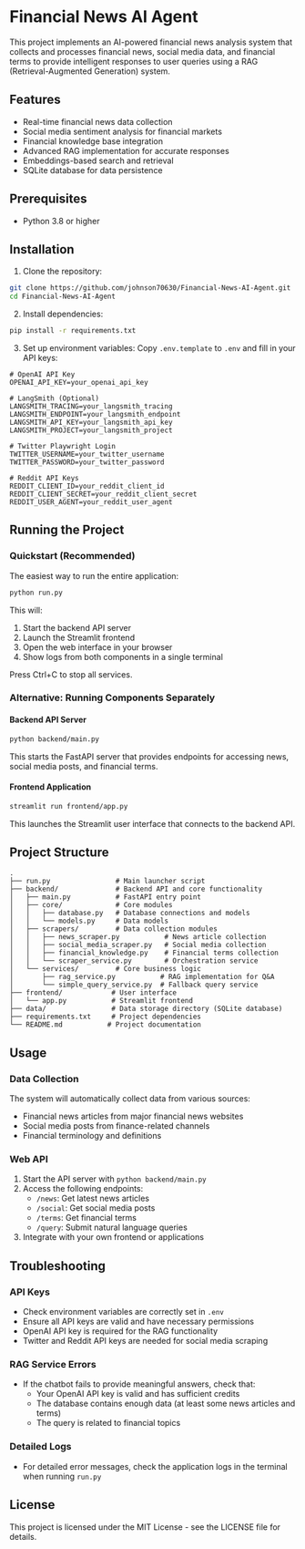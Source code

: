# Financial News AI Agent

This project implements an AI-powered financial news analysis system that collects and processes financial news, social media data, and financial terms to provide intelligent responses to user queries using a RAG (Retrieval-Augmented Generation) system.

## Features
- Real-time financial news data collection
- Social media sentiment analysis for financial markets
- Financial knowledge base integration
- Advanced RAG implementation for accurate responses
- Embeddings-based search and retrieval
- SQLite database for data persistence

## Prerequisites
- Python 3.8 or higher

## Installation

1. Clone the repository:
```bash
git clone https://github.com/johnson70630/Financial-News-AI-Agent.git
cd Financial-News-AI-Agent
```

2. Install dependencies:
```bash
pip install -r requirements.txt
```

3. Set up environment variables:
Copy `.env.template` to `.env` and fill in your API keys:
```
# OpenAI API Key
OPENAI_API_KEY=your_openai_api_key

# LangSmith (Optional)
LANGSMITH_TRACING=your_langsmith_tracing
LANGSMITH_ENDPOINT=your_langsmith_endpoint
LANGSMITH_API_KEY=your_langsmith_api_key
LANGSMITH_PROJECT=your_langsmith_project

# Twitter Playwright Login 
TWITTER_USERNAME=your_twitter_username
TWITTER_PASSWORD=your_twitter_password

# Reddit API Keys 
REDDIT_CLIENT_ID=your_reddit_client_id
REDDIT_CLIENT_SECRET=your_reddit_client_secret
REDDIT_USER_AGENT=your_reddit_user_agent
```

## Running the Project

### Quickstart (Recommended)

The easiest way to run the entire application:

```bash
python run.py
```

This will:
1. Start the backend API server
2. Launch the Streamlit frontend
3. Open the web interface in your browser
4. Show logs from both components in a single terminal

Press Ctrl+C to stop all services.

### Alternative: Running Components Separately

#### Backend API Server

```bash
python backend/main.py
```

This starts the FastAPI server that provides endpoints for accessing news, social media posts, and financial terms.

#### Frontend Application

```bash
streamlit run frontend/app.py
```

This launches the Streamlit user interface that connects to the backend API.

## Project Structure
```
.
├── run.py                # Main launcher script
├── backend/              # Backend API and core functionality
│   ├── main.py           # FastAPI entry point
│   ├── core/             # Core modules
│   │   ├── database.py   # Database connections and models
│   │   └── models.py     # Data models
│   ├── scrapers/         # Data collection modules
│   │   ├── news_scraper.py           # News article collection
│   │   ├── social_media_scraper.py   # Social media collection
│   │   ├── financial_knowledge.py    # Financial terms collection
│   │   └── scraper_service.py        # Orchestration service
│   └── services/         # Core business logic
│       ├── rag_service.py           # RAG implementation for Q&A
│       └── simple_query_service.py  # Fallback query service
├── frontend/            # User interface
│   └── app.py           # Streamlit frontend 
├── data/                # Data storage directory (SQLite database)
├── requirements.txt     # Project dependencies
└── README.md           # Project documentation
```

## Usage

### Data Collection
The system will automatically collect data from various sources:
- Financial news articles from major financial news websites
- Social media posts from finance-related channels
- Financial terminology and definitions

### Web API
1. Start the API server with `python backend/main.py`
2. Access the following endpoints:
   - `/news`: Get latest news articles
   - `/social`: Get social media posts
   - `/terms`: Get financial terms
   - `/query`: Submit natural language queries
3. Integrate with your own frontend or applications

## Troubleshooting

### API Keys
- Check environment variables are correctly set in `.env`
- Ensure all API keys are valid and have necessary permissions
- OpenAI API key is required for the RAG functionality
- Twitter and Reddit API keys are needed for social media scraping

### RAG Service Errors
- If the chatbot fails to provide meaningful answers, check that:
  - Your OpenAI API key is valid and has sufficient credits
  - The database contains enough data (at least some news articles and terms)
  - The query is related to financial topics

### Detailed Logs
- For detailed error messages, check the application logs in the terminal when running `run.py`

## License

This project is licensed under the MIT License - see the LICENSE file for details.
